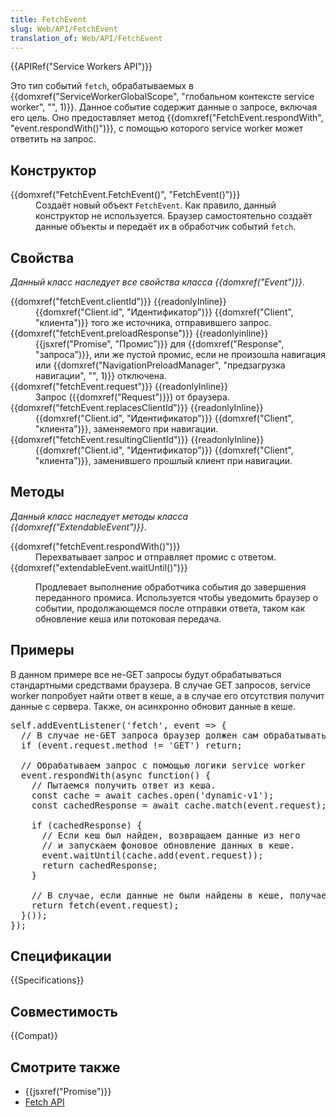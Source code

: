 ```yaml
---
title: FetchEvent
slug: Web/API/FetchEvent
translation_of: Web/API/FetchEvent
---
```

<p>{{APIRef("Service Workers API")}}</p>

<p>Это тип событий <code>fetch</code>, обрабатываемых в {{domxref("ServiceWorkerGlobalScope", "глобальном контексте service worker", "", 1)}}. Данное событие содержит данные о запросе, включая его цель. Оно предоставляет метод {{domxref("FetchEvent.respondWith", "event.respondWith()")}}, с помощью которого service worker может ответить на запрос.</p>

<h2 id="Конструктор">Конструктор</h2>

<dl>
 <dt>{{domxref("FetchEvent.FetchEvent()", "FetchEvent()")}}</dt>
 <dd>Создаёт новый объект <code>FetchEvent</code>. Как правило, данный конструктор не используется. Браузер самостоятельно создаёт данные объекты и передаёт их в обработчик событий <code>fetch</code>.</dd>
</dl>

<h2 id="Свойства">Свойства</h2>

<p><em>Данный класс наследует все свойства класса {{domxref("Event")}}</em>.</p>

<dl>
 <dt>{{domxref("fetchEvent.clientId")}} {{readonlyInline}}</dt>
 <dd>{{domxref("Client.id", "Идентификатор")}} {{domxref("Client", "клиента")}} того же источника, отправившего запрос.</dd>
 <dt>{{domxref("fetchEvent.preloadResponse")}} {{readonlyinline}}</dt>
 <dd>{{jsxref("Promise", "Промис")}} для {{domxref("Response", "запроса")}}, или же пустой промис, если не произошла навигация или {{domxref("NavigationPreloadManager", "предзагрузка навигации", "", 1)}} отключена.</dd>
 <dt>{{domxref("fetchEvent.request")}} {{readonlyInline}}</dt>
 <dd>Запрос ({{domxref("Request")}}) от браузера.</dd>
 <dt>{{domxref("fetchEvent.replacesClientId")}} {{readonlyInline}}</dt>
 <dd>{{domxref("Client.id", "Идентификатор")}} {{domxref("Client", "клиента")}}, заменяемого при навигации.</dd>
 <dt>{{domxref("fetchEvent.resultingClientId")}} {{readonlyInline}}</dt>
 <dd>{{domxref("Client.id", "Идентификатор")}} {{domxref("Client", "клиента")}}, заменившего прошлый клиент при навигации.</dd>
</dl>

<h2 id="Методы">Методы</h2>

<p><em>Данный класс наследует методы класса </em><em>{{domxref("ExtendableEvent")}}</em>.</p>

<dl>
 <dt>{{domxref("fetchEvent.respondWith()")}}</dt>
 <dd>Перехватывает запрос и отправляет промис с ответом.</dd>
 <dt>{{domxref("extendableEvent.waitUntil()")}}</dt>
 <dd>
 <p>Продлевает выполнение обработчика события до завершения переданного промиса. Используется чтобы уведомить браузер о событии, продолжающемся после отправки ответа, таком как обновление кеша или потоковая передача.</p>
 </dd>
</dl>

<h2 id="Примеры">Примеры</h2>

<p>В данном примере все не-GET запросы будут обрабатываться стандартными средствами браузера. В случае GET запросов, service worker попробует найти ответ в кеше, а в случае его отсутствия получит данные с сервера. Также, он асинхронно обновит данные в кеше.</p>

<pre class="brush: js">self.addEventListener('fetch', event =&gt; {
  // В случае не-GET запроса браузер должен сам обрабатывать его
  if (event.request.method != 'GET') return;

  // Обрабатываем запрос с помощью логики service worker
  event.respondWith(async function() {
    // Пытаемся получить ответ из кеша.
    const cache = await caches.open('dynamic-v1');
    const cachedResponse = await cache.match(event.request);

    if (cachedResponse) {
      // Если кеш был найден, возвращаем данные из него
      // и запускаем фоновое обновление данных в кеше.
      event.waitUntil(cache.add(event.request));
      return cachedResponse;
    }

    // В случае, если данные не были найдены в кеше, получаем их с сервера.
    return fetch(event.request);
  }());
});</pre>

<h2 id="Спецификации">Спецификации</h2>

{{Specifications}}

<h2 id="Совместимость">Совместимость</h2>

<div>


<p>{{Compat}}</p>
</div>

<h2 id="Смотрите_также">Смотрите также</h2>

<ul>
 <li>{{jsxref("Promise")}}</li>
 <li><a href="/en-US/docs/Web/API/Fetch_API">Fetch API</a></li>
</ul>
